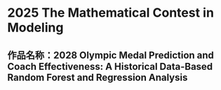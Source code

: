 # 2025 The Mathematical Contest in Modeling

## 作品名称：2028 Olympic Medal Prediction and Coach Effectiveness: A Historical Data-Based Random Forest and Regression Analysis